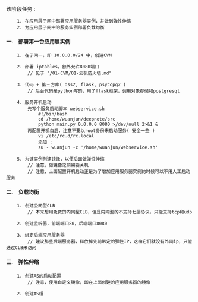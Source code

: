 该阶段任务 :

        1. 在应用层子网中部署应用服务器实例，并做到弹性伸缩
        2. 为应用层子网中的服务实例部署负载均衡


#### 一.　部署第一台应用层实例 ####

        1. 在子网一，即 10.0.0.0/24 中，创建CVM
        
        2. 部署 iptables，额外允许8080端口
            // 见于 "/01-CVM/01-云机防火墙.md"
            
        3. 代码 + 第三方库( oss2, flask, psycopg2 )
            // 后台代码是python写的，用了flask框架，调用对象存储和postgresql
        
        4. 服务开机启动
            先写个服务启动脚本 webservice.sh
                #!/bin/bash
                cd /home/wuanjun/deepnote/src
                python main.py 0.0.0.0 8080 >/dev/null 2>&1 &
            再配置开机自启，注意不要以root身份来启动服务( 安全一些 )
                vi /etc/rc.d/rc.local
                添加 :
                su - wuanjun -c '/home/wuanjun/webservice.sh'
            
        5. 为该实例创建镜像，以便后面做弹性伸缩
            // 注意，做镜像之前需要关机
            // 注意，上面配置开机启动正是为了增加应用服务器实例的时候可以不用人工启动服务


#### 二.　负载均衡 ####

        1. 创建公网型CLB
            // 本来想用免费的内网型CLB，但是内网型的不支持七层协议，只能支持tcp和udp
        
        2. 创建监听器，前端端口80，后端端口8080
        
        3. 绑定后端应用服务器
            // 建议那些后端服务器，释放掉先前绑定的弹性IP，这样它们就没有外网ip，只能通过CLB来访问


#### 三.　弹性伸缩 ####

        1. 创建AS的启动配置
            // 注意，使用自定义镜像，即在上面创建的应用服务器的镜像
        
        2. 创建AS组













